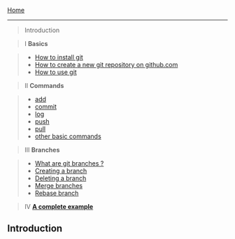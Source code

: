 [Home](index.md)
_____

> Introduction

> I **Basics**

>  * [How to install git](git/install.md)
>  * [How to create a new git repository on github.com](git/create.md)
>  * [How to use git](git/use.md)

> II **Commands**

>  * [add](git/add.md)
>  * [commit](git/commit.md)
>  * [log](git/log.md)
>  * [push](git/push.md)
>  * [pull](git/pull.md)
>  * [other basic commands](git/other.md)

> III **Branches**

>  * [What are git branches ?](git/branches/what.md)
>  * [Creating a branch](git/branches/create.md)
>  * [Deleting a branch](git/branches/delete.md)
>  * [Merge branches](git/branches/merge.md)
>  * [Rebase branch](git/branches/rebase.md)

> IV **[A complete example](git/example.md)**

## Introduction